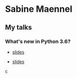 # Sabine Maennel

## My talks

### What's new in Python 3.6?
- [slides](python3_6-talk/python3_6.html#/1) 

- [slides](python3_6-talk/python3_6.html#/1)

c
